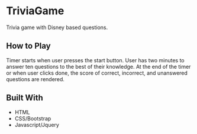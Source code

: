 # TriviaGame

Trivia game with Disney based questions. 

## How to Play
Timer starts when user presses the start button.
User has two minutes to answer ten questions to the best of their knowledge.
At the end of the timer or when user clicks done, the score of correct, incorrect, and unanswered questions are rendered.

## Built With
* HTML
* CSS/Bootstrap
* Javascript/Jquery
